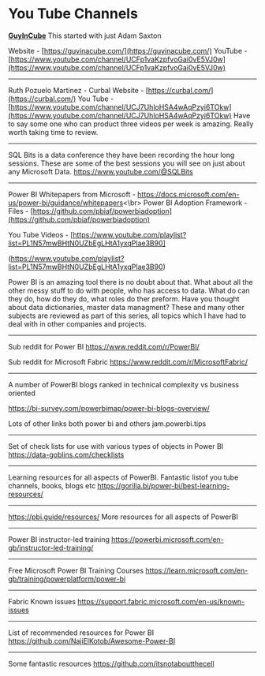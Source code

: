 

# You Tube Channels
**[GuyInCube](https://guyinacube.com/)**
This started with just Adam Saxton

Website - [https://guyinacube.com/](https://guyinacube.com/) 
YouTube - [https://www.youtube.com/channel/UCFp1vaKzpfvoGai0vE5VJ0w](https://www.youtube.com/channel/UCFp1vaKzpfvoGai0vE5VJ0w)

---
Ruth Pozuelo Martinez - Curbal
Website - [https://curbal.com/](https://curbal.com/)
You Tube - [https://www.youtube.com/channel/UCJ7UhloHSA4wAqPzyi6TOkw](https://www.youtube.com/channel/UCJ7UhloHSA4wAqPzyi6TOkw)
Have to say some one who can product three videos per week is amazing.  Really worth taking time to review.

---
SQL Bits is a data conference they have been recording the hour long sessions. These are some of the best sessions you will see on just about any Microsoft Data. 
https://www.youtube.com/@SQLBits

---

Power BI Whitepapers from Microsoft - https://docs.microsoft.com/en-us/power-bi/guidance/whitepapers<\br>
Power BI Adoption Framework - 
Files -  [https://github.com/pbiaf/powerbiadoption](https://github.com/pbiaf/powerbiadoption) 

You Tube Videos - [https://www.youtube.com/playlist?list=PL1N57mwBHtN0UZbEgLHtA1yxqPlae3B90]

(https://www.youtube.com/playlist?list=PL1N57mwBHtN0UZbEgLHtA1yxqPlae3B90)

Power BI is an amazing tool there is no  doubt about that.  What about all the other messy stuff to do with people, who has access to data.  What do can they do, how do they do, what roles do ther preform. Have you thought about data dictionaries, master data managment?  These and many other subjects are reviewed as part of this series, all topics which I have had to deal with in other companies and projects.

---
Sub reddit for Power BI 
https://www.reddit.com/r/PowerBI/

Sub reddit for Microsoft Fabric
https://www.reddit.com/r/MicrosoftFabric/

---

A number of PowerBI blogs ranked in technical complexity vs business oriented

https://bi-survey.com/powerbimap/power-bi-blogs-overview/

Lots of other links both power bi and others
jam.powerbi.tips

---

Set of check lists for use with various types of objects in Power BI
https://data-goblins.com/checklists

---
Learning resources for all aspects of PowerBI. Fantastic listof you tube channels, books, blogs etc
https://gorilla.bi/power-bi/best-learning-resources/

---
https://pbi.guide/resources/
More resources for all aspects of PowerBI

---
Power BI instructor-led training
https://powerbi.microsoft.com/en-gb/instructor-led-training/

---
Free Microsoft Power BI Training Courses
https://learn.microsoft.com/en-gb/training/powerplatform/power-bi

---
Fabric Known issues
https://support.fabric.microsoft.com/en-us/known-issues

---
List of recommended resources for Power BI
https://github.com/NajiElKotob/Awesome-Power-BI


---
Some fantastic resources
https://github.com/itsnotaboutthecell
